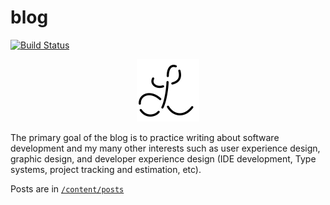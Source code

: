 # blog
[![Build Status](https://travis-ci.org/colelawrence/colelawrence.com.svg?branch=master)](https://travis-ci.org/colelawrence/colelawrence.com)

<p align="center">
  <img src="./static/images/brand/Macaroni.svg" height="100" width="100">
</p>


The primary goal of the blog is to practice writing about software development and my many other interests such as user experience design, graphic design, and developer experience design (IDE development, Type systems, project tracking and estimation, etc).

Posts are in [`/content/posts`](./content/posts)
